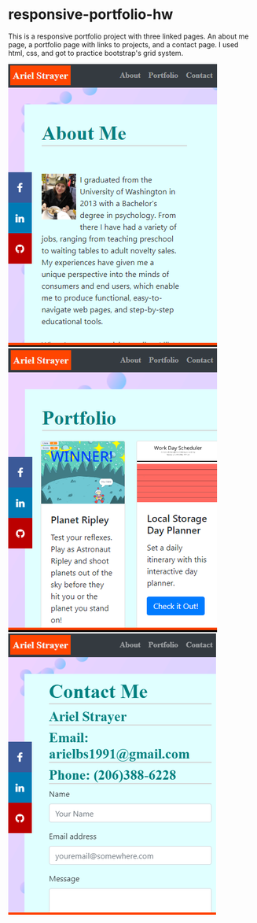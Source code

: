 # responsive-portfolio-hw

This is a responsive portfolio project with three linked pages. An about me page, a portfolio page with links to projects, and a contact page. I used html, css, and got to practice bootstrap's grid system. 

![screenshot of about page](readme-images/about-page-2.png)
![screenshot of portfolio page](readme-images/portfolio-page-2.png)
![screenshot of contact page](readme-images/contact-page-2.png)



